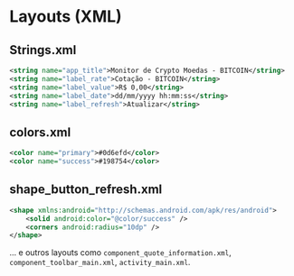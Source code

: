 # Layouts (XML)

## Strings.xml
```xml
<string name="app_title">Monitor de Crypto Moedas - BITCOIN</string>
<string name="label_rate">Cotação - BITCOIN</string>
<string name="label_value">R$ 0,00</string>
<string name="label_date">dd/mm/yyyy hh:mm:ss</string>
<string name="label_refresh">Atualizar</string>
```

## colors.xml
```xml
<color name="primary">#0d6efd</color>
<color name="success">#198754</color>
```

## shape_button_refresh.xml
```xml
<shape xmlns:android="http://schemas.android.com/apk/res/android">
    <solid android:color="@color/success" />
    <corners android:radius="10dp" />
</shape>
```

... e outros layouts como `component_quote_information.xml`, `component_toolbar_main.xml`, `activity_main.xml`.
